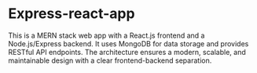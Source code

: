 # Express-react-app
This is a MERN stack web app with a React.js frontend and a Node.js/Express backend. It uses MongoDB for data storage and provides RESTful API endpoints. The architecture ensures a modern, scalable, and maintainable design with a clear frontend-backend separation.
